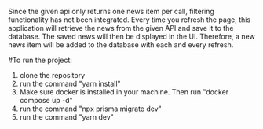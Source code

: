 Since the given api only returns one news item per call, filtering functionality has not been integrated. Every time you refresh the page, this application will retrieve the news from the given API and save it to the database. The saved news will then be displayed in the UI. Therefore, a new news item will be added to the database with each and every refresh.

#To run the project:

1. clone the repository
2. run the command "yarn install"
3. Make sure docker is installed in your machine. Then run "docker compose up -d"
4. run the command "npx prisma migrate dev"
5. run the command "yarn dev"

